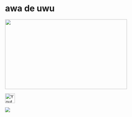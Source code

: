 # awa de uwu
<img src="https://acegif.com/wp-content/gif/outerspace-51.gif" width="400" height="230"/>
</p>

<a href="https://youtube.com/channel/UC_Pp8pT9vbT15k5_-i6oseA"><img width="32px" alt="Youtube" title="Youtube" src="https://encrypted-tbn0.gstatic.com/images?q=tbn:ANd9GcQiYrf6LEg3xKz9iuv3OcmplEWUY8Etgv7e-g&usqp=CAU"/></a>

<img src="https://github.com/NeKosmic/NK-BOT/blob/main/culebrita.svg" />
</div>
